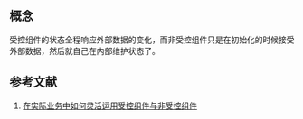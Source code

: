 ## 概念

受控组件的状态全程响应外部数据的变化，而非受控组件只是在初始化的时候接受外部数据，然后就自己在内部维护状态了。

## 参考文献

1. [在实际业务中如何灵活运用受控组件与非受控组件](https://zhuanlan.zhihu.com/p/37579677)
